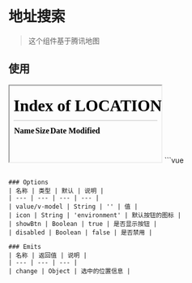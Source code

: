 <!--
 * @Description: 
 * @Autor: weiwei
 * @Date: 2021-06-24 08:36:53
 * @LastEditTime: 2021-06-28 21:15:10
 * @LastEditors: weiwei
-->
# 地址搜索
> 这个组件基于腾讯地图

## 使用
<iframe src="/#/addressSearch"></iframe>
```vue
<template>
  <div>
    <address-search @change="handleChange"></address-search>
  </div>
</template>

<script>
import { AddressSearch } from '@handday/components'
export default {
  name: 'AddressSearchs',
  components: {
    AddressSearch
  },
  methods: {
    handleChange(position) {
      console.log(position)
    }
  }
}
</script>

```

### Options
| 名称 | 类型 | 默认 | 说明 |
| --- | --- | --- | --- |
| value/v-model | String | '' | 值 |
| icon | String | 'environment' | 默认按钮的图标 |
| showBtn | Boolean | true | 是否显示按钮 |
| disabled | Boolean | false | 是否禁用 |

### Emits
| 名称 | 返回值 | 说明 |
| --- | --- | --- |
| change | Object | 选中的位置信息 |
